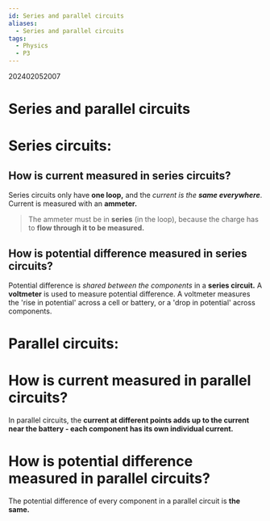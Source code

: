 ```yaml
---
id: Series and parallel circuits
aliases:
  - Series and parallel circuits
tags:
  - Physics
  - P3
---
```

202402052007

# Series and parallel circuits

# **Series circuits:** 
## How is current measured in **series circuits?** 

Series circuits only have **one loop,** and the *current is the **same everywhere***. Current is measured with an **ammeter.** 

> The ammeter must be in **series** (in the loop), because the charge has to **flow through it to be measured.** 

## How is potential difference measured in **series circuits?** 

Potential difference is *shared between the components* in a **series circuit.** A **voltmeter** is used to measure potential difference. A voltmeter measures the 'rise in potential' across a cell or battery, or a 'drop in potential' across components.

# **Parallel circuits:** 

# How is current measured in **parallel circuits?** 

In parallel circuits, the **current at different points adds up to the current near the battery - each component has its own individual current.**

# How is potential difference measured in **parallel circuits?** 

The potential difference of every component in a parallel circuit is **the same.** 
